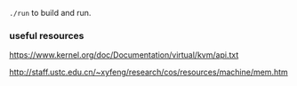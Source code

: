 `./run` to build and run.

### useful resources

https://www.kernel.org/doc/Documentation/virtual/kvm/api.txt

http://staff.ustc.edu.cn/~xyfeng/research/cos/resources/machine/mem.htm
